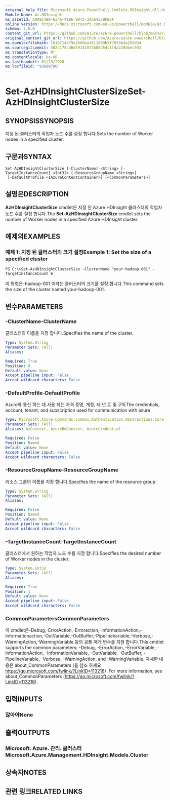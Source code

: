 ```yaml
---
external help file: Microsoft.Azure.PowerShell.Cmdlets.HDInsight.dll-Help.xml
Module Name: Az.HDInsight
ms.assetid: A9A8C4B9-6346-4186-9D73-3A56437BFB2F
online version: https://docs.microsoft.com/en-us/powershell/module/az.hdinsight/set-azhdinsightclustersize
schema: 2.0.0
content_git_url: https://github.com/Azure/azure-powershell/blob/master/src/HDInsight/HDInsight/help/Set-AzHDInsightClusterSize.md
original_content_git_url: https://github.com/Azure/azure-powershell/blob/master/src/HDInsight/HDInsight/help/Set-AzHDInsightClusterSize.md
ms.openlocfilehash: 1616714879a260dea3611809b5f7028b4a203d34
ms.sourcegitcommit: 4d2c178cd6df9151877b08d54c1f4a228dbec9d1
ms.translationtype: MT
ms.contentlocale: ko-KR
ms.lasthandoff: 01/29/2020
ms.locfileid: "93689790"
---
```

# <span data-ttu-id="003e1-101">Set-AzHDInsightClusterSize</span><span class="sxs-lookup"><span data-stu-id="003e1-101">Set-AzHDInsightClusterSize</span></span>

## <span data-ttu-id="003e1-102">SYNOPSIS</span><span class="sxs-lookup"><span data-stu-id="003e1-102">SYNOPSIS</span></span>
<span data-ttu-id="003e1-103">지정 된 클러스터의 작업자 노드 수를 설정 합니다.</span><span class="sxs-lookup"><span data-stu-id="003e1-103">Sets the number of Worker nodes in a specified cluster.</span></span>

## <span data-ttu-id="003e1-104">구문과</span><span class="sxs-lookup"><span data-stu-id="003e1-104">SYNTAX</span></span>

```
Set-AzHDInsightClusterSize [-ClusterName] <String> [-TargetInstanceCount] <Int32> [-ResourceGroupName <String>]
 [-DefaultProfile <IAzureContextContainer>] [<CommonParameters>]
```

## <span data-ttu-id="003e1-105">설명은</span><span class="sxs-lookup"><span data-stu-id="003e1-105">DESCRIPTION</span></span>
<span data-ttu-id="003e1-106">**AzHDInsightClusterSize** cmdlet은 지정 된 Azure HDInsight 클러스터의 작업자 노드 수를 설정 합니다.</span><span class="sxs-lookup"><span data-stu-id="003e1-106">The **Set-AzHDInsightClusterSize** cmdlet sets the number of Worker nodes in a specified Azure HDInsight cluster.</span></span>

## <span data-ttu-id="003e1-107">예제의</span><span class="sxs-lookup"><span data-stu-id="003e1-107">EXAMPLES</span></span>

### <span data-ttu-id="003e1-108">예제 1: 지정 된 클러스터의 크기 설정</span><span class="sxs-lookup"><span data-stu-id="003e1-108">Example 1: Set the size of a specified cluster</span></span>
```
PS C:\>Set-AzHDInsightClusterSize -ClusterName "your-hadoop-001" -TargetInstanceCount 6
```

<span data-ttu-id="003e1-109">이 명령은-hadoop-001 이라는 클러스터의 크기를 설정 합니다.</span><span class="sxs-lookup"><span data-stu-id="003e1-109">This command sets the size of the cluster named your-hadoop-001.</span></span>

## <span data-ttu-id="003e1-110">변수</span><span class="sxs-lookup"><span data-stu-id="003e1-110">PARAMETERS</span></span>

### <span data-ttu-id="003e1-111">-ClusterName</span><span class="sxs-lookup"><span data-stu-id="003e1-111">-ClusterName</span></span>
<span data-ttu-id="003e1-112">클러스터의 이름을 지정 합니다.</span><span class="sxs-lookup"><span data-stu-id="003e1-112">Specifies the name of the cluster.</span></span>

```yaml
Type: System.String
Parameter Sets: (All)
Aliases:

Required: True
Position: 0
Default value: None
Accept pipeline input: False
Accept wildcard characters: False
```

### <span data-ttu-id="003e1-113">-DefaultProfile</span><span class="sxs-lookup"><span data-stu-id="003e1-113">-DefaultProfile</span></span>
<span data-ttu-id="003e1-114">Azure와 통신 하는 데 사용 되는 자격 증명, 계정, 테 넌 트 및 구독</span><span class="sxs-lookup"><span data-stu-id="003e1-114">The credentials, account, tenant, and subscription used for communication with azure</span></span>

```yaml
Type: Microsoft.Azure.Commands.Common.Authentication.Abstractions.Core.IAzureContextContainer
Parameter Sets: (All)
Aliases: AzContext, AzureRmContext, AzureCredential

Required: False
Position: Named
Default value: None
Accept pipeline input: False
Accept wildcard characters: False
```

### <span data-ttu-id="003e1-115">-ResourceGroupName</span><span class="sxs-lookup"><span data-stu-id="003e1-115">-ResourceGroupName</span></span>
<span data-ttu-id="003e1-116">리소스 그룹의 이름을 지정 합니다.</span><span class="sxs-lookup"><span data-stu-id="003e1-116">Specifies the name of the resource group.</span></span>

```yaml
Type: System.String
Parameter Sets: (All)
Aliases:

Required: False
Position: Named
Default value: None
Accept pipeline input: False
Accept wildcard characters: False
```

### <span data-ttu-id="003e1-117">-TargetInstanceCount</span><span class="sxs-lookup"><span data-stu-id="003e1-117">-TargetInstanceCount</span></span>
<span data-ttu-id="003e1-118">클러스터에서 원하는 작업자 노드 수를 지정 합니다.</span><span class="sxs-lookup"><span data-stu-id="003e1-118">Specifies the desired number of Worker nodes in the cluster.</span></span>

```yaml
Type: System.Int32
Parameter Sets: (All)
Aliases:

Required: True
Position: 1
Default value: None
Accept pipeline input: False
Accept wildcard characters: False
```

### <span data-ttu-id="003e1-119">CommonParameters</span><span class="sxs-lookup"><span data-stu-id="003e1-119">CommonParameters</span></span>
<span data-ttu-id="003e1-120">이 cmdlet은-Debug,-ErrorAction,-Erroraction,-InformationAction,-Informationaction,-OutVariable,-OutBuffer,-PipelineVariable,-Verbose,-WarningAction,-WarningVariable 등의 공통 매개 변수를 지원 합니다.</span><span class="sxs-lookup"><span data-stu-id="003e1-120">This cmdlet supports the common parameters: -Debug, -ErrorAction, -ErrorVariable, -InformationAction, -InformationVariable, -OutVariable, -OutBuffer, -PipelineVariable, -Verbose, -WarningAction, and -WarningVariable.</span></span> <span data-ttu-id="003e1-121">자세한 내용은 about_CommonParameters (을 참조 하세요 https://go.microsoft.com/fwlink/?LinkID=113216) .</span><span class="sxs-lookup"><span data-stu-id="003e1-121">For more information, see about_CommonParameters (https://go.microsoft.com/fwlink/?LinkID=113216).</span></span>

## <span data-ttu-id="003e1-122">입력</span><span class="sxs-lookup"><span data-stu-id="003e1-122">INPUTS</span></span>

### <span data-ttu-id="003e1-123">않아야</span><span class="sxs-lookup"><span data-stu-id="003e1-123">None</span></span>

## <span data-ttu-id="003e1-124">출력</span><span class="sxs-lookup"><span data-stu-id="003e1-124">OUTPUTS</span></span>

### <span data-ttu-id="003e1-125">Microsoft. Azure. 관리. 클러스터</span><span class="sxs-lookup"><span data-stu-id="003e1-125">Microsoft.Azure.Management.HDInsight.Models.Cluster</span></span>

## <span data-ttu-id="003e1-126">상속자</span><span class="sxs-lookup"><span data-stu-id="003e1-126">NOTES</span></span>

## <span data-ttu-id="003e1-127">관련 링크</span><span class="sxs-lookup"><span data-stu-id="003e1-127">RELATED LINKS</span></span>
